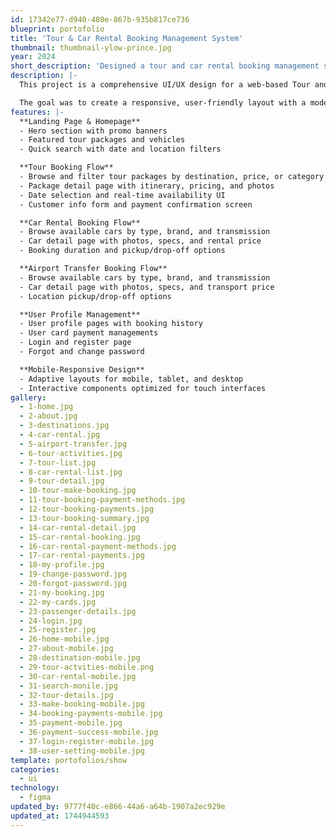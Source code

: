 ```yaml
---
id: 17342e77-d940-480e-867b-935b817ce736
blueprint: portofolio
title: 'Tour & Car Rental Booking Management System'
thumbnail: thumbnail-ylow-prince.jpg
year: 2024
short_description: 'Designed a tour and car rental booking management system using Figma. Created mobile-responsive UI for customer booking flow and admin dashboard. Focused on modern design, user experience, and clean layout structure.'
description: |-
  This project is a comprehensive UI/UX design for a web-based Tour and Car Rental Booking Management System for Ylow Prince Tour and Travel. Designed using Figma, the interface focuses on delivering a seamless user experience for customers booking tours and vehicles, while also providing a clean, intuitive dashboard for admins to manage bookings, tours, vehicles, and customer information.

  The goal was to create a responsive, user-friendly layout with a modern aesthetic, optimized for both desktop and mobile use. The design emphasizes accessibility, ease of navigation, and a smooth booking process.
features: |-
  **Landing Page & Homepage**
  - Hero section with promo banners
  - Featured tour packages and vehicles
  - Quick search with date and location filters

  **Tour Booking Flow**
  - Browse and filter tour packages by destination, price, or category
  - Package detail page with itinerary, pricing, and photos
  - Date selection and real-time availability UI
  - Customer info form and payment confirmation screen

  **Car Rental Booking Flow**
  - Browse available cars by type, brand, and transmission
  - Car detail page with photos, specs, and rental price
  - Booking duration and pickup/drop-off options

  **Airport Transfer Booking Flow**
  - Browse available cars by type, brand, and transmission
  - Car detail page with photos, specs, and transport price
  - Location pickup/drop-off options

  **User Profile Management**
  - User profile pages with booking history
  - User card payment managements
  - Login and register page
  - Forgot and change password

  **Mobile-Responsive Design**
  - Adaptive layouts for mobile, tablet, and desktop
  - Interactive components optimized for touch interfaces
gallery:
  - 1-home.jpg
  - 2-about.jpg
  - 3-destinations.jpg
  - 4-car-rental.jpg
  - 5-airport-transfer.jpg
  - 6-tour-activities.jpg
  - 7-tour-list.jpg
  - 8-car-rental-list.jpg
  - 9-tour-detail.jpg
  - 10-tour-make-booking.jpg
  - 11-tour-booking-payment-methods.jpg
  - 12-tour-booking-payments.jpg
  - 13-tour-booking-summary.jpg
  - 14-car-rental-detail.jpg
  - 15-car-rental-booking.jpg
  - 16-car-rental-payment-methods.jpg
  - 17-car-rental-payments.jpg
  - 18-my-profile.jpg
  - 19-change-password.jpg
  - 20-forgot-password.jpg
  - 21-my-booking.jpg
  - 22-my-cards.jpg
  - 23-passenger-details.jpg
  - 24-login.jpg
  - 25-register.jpg
  - 26-home-mobile.jpg
  - 27-about-mobile.jpg
  - 28-destination-mobile.jpg
  - 29-tour-actvities-mobile.png
  - 30-car-rental-mobile.jpg
  - 31-search-monile.jpg
  - 32-tour-details.jpg
  - 33-make-booking-mobile.jpg
  - 34-booking-payments-mobile.jpg
  - 35-payment-mobile.jpg
  - 36-payment-success-mobile.jpg
  - 37-login-register-mobile.jpg
  - 38-user-setting-mobile.jpg
template: portofolios/show
categories:
  - ui
technology:
  - figma
updated_by: 9777f40c-e866-44a6-a64b-1907a2ec929e
updated_at: 1744944593
---
```

